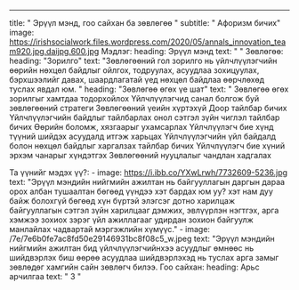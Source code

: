 ---
title: " Эрүүл мэнд, гоо сайхан ба зөвлөгөө "
subtitle: " Афоризм бичих"
image: https://irishsocialwork.files.wordpress.com/2020/05/annals_innovation_team920.jpg.daijpg.600.jpg
Мэдлэг:
    heading: Эрүүл мэнд
    text: "  "
Зөвлөгөө:
    heading: "Зорилго"
    text: "Зөвлөгөөний гол зорилго нь үйлчлүүлэгчийн өөрийн нөхцөл байдлыг ойлгох, тодруулах, асуудлаа зохицуулах, бэрхшээлийг давах, шаардлагатай үед нөхцөл байдлаа өөрчлөхөд туслах явдал юм. "
    heading: "Зөвлөгөө өгөх үе шат"
    text: " Зөвлөгөө өгөх зорилгыг хамтдаа тодорхойлох 
            Үйлчлүүлэгчид санал болгож буй зөвлөгөөний стратеги
            Зөвлөгөөний үеийн хүртэхүй Доор тайлбар бичих 
            Үйлчлүүлэгчийн байдлыг тайлбарлах онол сэтгэл зүйн чиглэл тайлбар бичих
            Өөрийн боломж, хязгаарыг ухамсарлах
            Үйлчлүүлэгч бие хүнд түүний шийдэх асуудалд итгэж харьцах
            Үйлчлүүлэгчийн үйл байдалд болон нөхцөл байдлыг харгалзах тайлбар бичих
            Үйлчлүүлэгч бие хүний эрхэм чанарыг хүндэтгэх 
            Зөвлөгөөний нууцлалыг чандлан хадгалах  

Та үүнийг мэдэх үү?:
    - image:  https://i.ibb.co/YXwLrwh/7732609-5236.jpg
      text: "Эрүүл мэндийн нийгмийн ажилтан нь байгууллагын даргын дараа орох албан тушаалтан бөгөөд үүндээ хэт бардах юм уу? хэт нам дуу байж болохгүй бөгөөд хүн бүртэй элэгсэг дотно харилцаж байгууллагын сэтгэл зүйн харилцааг дэмжих, эвлүүрлэн нэгтгэх, арга хэмжээ зохиох зэрэг үйл ажиллагааг удирдан зохион байгуулж манлайлах чадвартай мэргэжлийн хүмүүс."
    - image: /7e/7e6b0fe7ac8fd50e29146931bc8f08c5_w.jpeg
      text: "Эрүүл мэндийн нийгмийн ажилтан бид үйлчлүүлэгчийнхээ асуудлыг өмнөөс нь шийдвэрлэх биш өөрөө асуудлаа шийдвэрлэхэд нь туслах арга замыг зөвлөдөг хамгийн сайн зөвлөгч билээ.
Гоо сайхан:
    heading: Арьс арчилгаа 
    text: " З "
